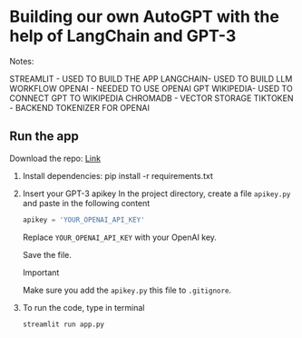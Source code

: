 # Building our own AutoGPT with the help of LangChain and GPT-3

Notes:

STREAMLIT - USED TO BUILD THE APP
LANGCHAIN- USED TO BUILD LLM WORKFLOW
OPENAI - NEEDED TO USE OPENAI GPT
WIKIPEDIA- USED TO CONNECT GPT TO WIKIPEDIA
CHROMADB - VECTOR STORAGE
TIKTOKEN - BACKEND TOKENIZER FOR OPENAI

## Run the app

Download the repo:
[Link](https://github.com/)

1. Install dependencies:
    pip install -r requirements.txt

2. Insert your GPT-3 apikey
    In the project directory, create a file `apikey.py` and paste in the following content

    ```python
    apikey = 'YOUR_OPENAI_API_KEY'
    ```

    Replace `YOUR_OPENAI_API_KEY` with your OpenAI key.

    Save the file.

    > [!IMPORTANT]
    > Make sure you add the `apikey.py` this file to `.gitignore`.

3. To run the code, type in terminal

    ```bash
    streamlit run app.py
    ```
    